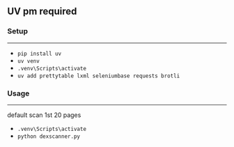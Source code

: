 
## UV pm required

### Setup
---

- `pip install uv`
- `uv venv`
- `.venv\Scripts\activate`
- `uv add prettytable lxml seleniumbase requests brotli`

### Usage
---

default scan 1st 20 pages

- `.venv\Scripts\activate`
- `python dexscanner.py`